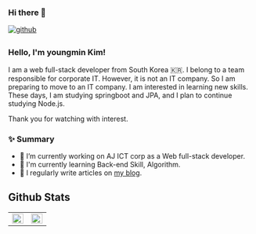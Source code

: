 ### Hi there 👋

<a href="https://github.com/kymkyj" target="_blank">
<img src=https://img.shields.io/badge/github-%2324292e.svg?&style=for-the-badge&logo=github&logoColor=white alt=github style="margin-bottom: 5px;" />
</a>


### Hello, I'm youngmin Kim!



I am a web full-stack developer from South Korea 🇰🇷. 
I belong to a team responsible for corporate IT. However, it is not an IT company. So I am preparing to move to an IT company.
I am interested in learning new skills. These days, I am studying springboot and JPA, and I plan to continue studying Node.js.

Thank you for watching with interest.


### ✨ Summary

- 🔭 I’m currently working on AJ ICT corp as a Web full-stack developer.
- 🌱 I'm currently learning Back-end Skill, Algorithm.
- 📝 I regularly write articles on [my blog](https://okdolmin.tistory.com/). 


## Github Stats  
<table><tr><td valign="top" width="50%">

<img src="https://github-readme-stats.vercel.app/api?username=kymkyj&show_icons=true&count_private=true&hide_border=true" align="left" style="width: 100%" />

</td><td valign="top" width="50%">

<img src="https://github-readme-stats.vercel.app/api/top-langs/?username=kymkyj&hide_border=true&layout=compact" align="left" style="width: 100%" />

</td></tr></table>  

<br/> 
